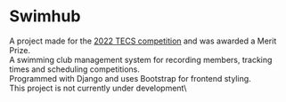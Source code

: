 # Swimhub
A project made for the [2022 TECS competition](https://software-engineering.ie/tecs-awards-2022/) and was awarded a Merit Prize.\
A swimming club management system for recording members, tracking times and scheduling competitions.\
Programmed with Django and uses Bootstrap for frontend styling.\
This project is not currently under development\
